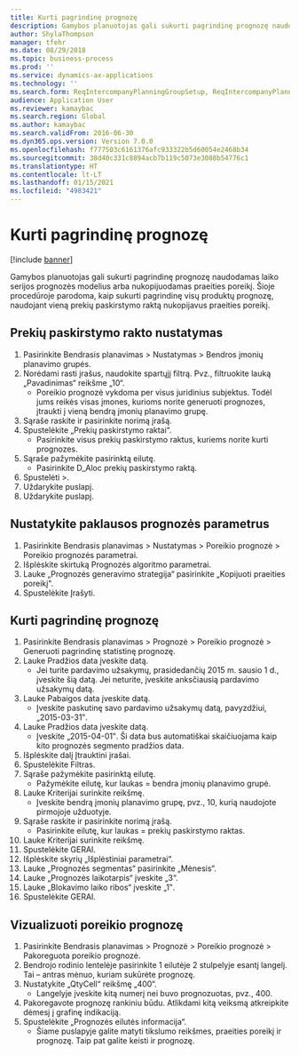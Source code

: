 ```yaml
---
title: Kurti pagrindinę prognozę
description: Gamybos planuotojas gali sukurti pagrindinę prognozę naudodamas laiko serijos prognozės modelius arba nukopijuodamas praeities poreikį.
author: ShylaThompson
manager: tfehr
ms.date: 08/29/2018
ms.topic: business-process
ms.prod: ''
ms.service: dynamics-ax-applications
ms.technology: ''
ms.search.form: ReqIntercompanyPlanningGroupSetup, ReqIntercompanyPlanningGroupAllocKeys, ReqDemPlanForecastParameters, ReqDemPlanCreateForecastDialog, SysQueryForm, ReqDemPlanForecastViewer
audience: Application User
ms.reviewer: kamaybac
ms.search.region: Global
ms.author: kamaybac
ms.search.validFrom: 2016-06-30
ms.dyn365.ops.version: Version 7.0.0
ms.openlocfilehash: f777503c6161376afc933322b5d60054e2468b34
ms.sourcegitcommit: 38d40c331c8894acb7b119c5073e3088b54776c1
ms.translationtype: HT
ms.contentlocale: lt-LT
ms.lasthandoff: 01/15/2021
ms.locfileid: "4983421"
---
```

# <a name="create-a-baseline-forecast"></a>Kurti pagrindinę prognozę

[!include [banner](../../includes/banner.md)]

Gamybos planuotojas gali sukurti pagrindinę prognozę naudodamas laiko serijos prognozės modelius arba nukopijuodamas praeities poreikį. Šioje procedūroje parodoma, kaip sukurti pagrindinę visų produktų prognozę, naudojant vieną prekių paskirstymo raktą nukopijavus praeities poreikį. 


## <a name="set-up-an-item-allocation-key"></a>Prekių paskirstymo rakto nustatymas
1. Pasirinkite Bendrasis planavimas > Nustatymas > Bendros įmonių planavimo grupės.
2. Norėdami rasti įrašus, naudokite spartųjį filtrą. Pvz., filtruokite lauką „Pavadinimas“ reikšme „10“.
    * Poreikio prognozė vykdoma per visus juridinius subjektus. Todėl jums reikės visas įmones, kurioms norite generuoti prognozes, įtraukti į vieną bendrą įmonių planavimo grupę.  
3. Sąraše raskite ir pasirinkite norimą įrašą.
4. Spustelėkite „Prekių paskirstymo raktai“.
    * Pasirinkite visus prekių paskirstymo raktus, kuriems norite kurti prognozes.  
5. Sąraše pažymėkite pasirinktą eilutę.
    * Pasirinkite D_Aloc prekių paskirstymo raktą.  
6. Spustelėti >.
7. Uždarykite puslapį.
8. Uždarykite puslapį.

## <a name="set-up-the-demand-forecasting-parameters"></a>Nustatykite paklausos prognozės parametrus
1. Pasirinkite Bendrasis planavimas > Nustatymas > Poreikio prognozė > Poreikio prognozės parametrai.
2. Išplėskite skirtuką Prognozės algoritmo parametrai.
3. Lauke „Prognozės generavimo strategija“ pasirinkite „Kopijuoti praeities poreikį".
4. Spustelėkite Įrašyti.

## <a name="create-a-baseline-forecast"></a>Kurti pagrindinę prognozę
1. Pasirinkite Bendrasis planavimas > Prognozė > Poreikio prognozė > Generuoti pagrindinę statistinę prognozę.
2. Lauke Pradžios data įveskite datą.
    * Jei turite pardavimo užsakymų, prasidedančių 2015 m. sausio 1 d., įveskite šią datą. Jei neturite, įveskite anksčiausią pardavimo užsakymų datą.  
3. Lauke Pabaigos data įveskite datą.
    * Įveskite paskutinę savo pardavimo užsakymų datą, pavyzdžiui, „2015-03-31‟.  
4. Lauke Pradžios data įveskite datą.
    * Įveskite „2015-04-01‟. Ši data bus automatiškai skaičiuojama kaip kito prognozės segmento pradžios data.  
5. Išplėskite dalį Įtrauktini įrašai.
6. Spustelėkite Filtras.
7. Sąraše pažymėkite pasirinktą eilutę.
    * Pažymėkite eilutę, kur laukas = bendra įmonių planavimo grupė.  
8. Lauke Kriterijai surinkite reikšmę.
    * Įveskite bendrą įmonių planavimo grupę, pvz., 10, kurią naudojote pirmojoje užduotyje.  
9. Sąraše raskite ir pasirinkite norimą įrašą.
    * Pasirinkite eilutę, kur laukas = prekių paskirstymo raktas.  
10. Lauke Kriterijai surinkite reikšmę.
11. Spustelėkite GERAI.
12. Išplėskite skyrių „Išplėstiniai parametrai“.
13. Lauke „Prognozės segmentas“ pasirinkite „Mėnesis“.
14. Lauke „Prognozės laikotarpis“ įveskite „3“.
15. Lauke „Blokavimo laiko ribos“ įveskite „1‟.
16. Spustelėkite GERAI.

## <a name="visualize-the-demand-forecast"></a>Vizualizuoti poreikio prognozę
1. Pasirinkite Bendrasis planavimas > Prognozė > Poreikio prognozė > Pakoreguota poreikio prognozė.
2. Bendrojo rodinio lentelėje pasirinkite 1 eilutėje 2 stulpelyje esantį langelį. Tai – antras mėnuo, kuriam sukūrėte prognozę.
3. Nustatykite „QtyCell“ reikšmę „400“.
    * Langelyje įveskite kitą numerį nei buvo prognozuotas, pvz., 400.  
4. Pakoregavote prognozę rankiniu būdu. Atlikdami kitą veiksmą atkreipkite dėmesį į grafinę indikaciją.
5. Spustelėkite „Prognozės eilutės informacija“.
    * Šiame puslapyje galite matyti tikslumo reikšmes, praeities poreikį ir prognozę. Taip pat galite keisti ir prognozę.  

